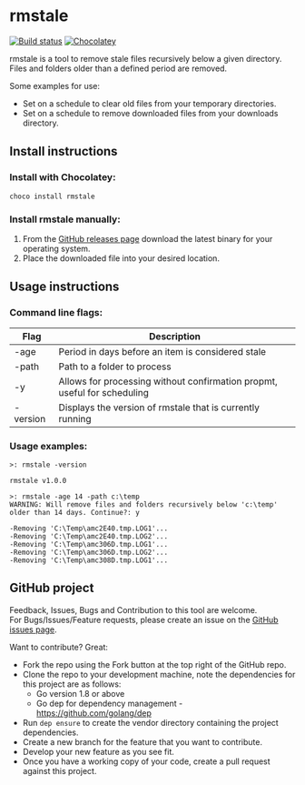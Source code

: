 # rmstale

[![Build status](https://ci.appveyor.com/api/projects/status/h83tgvpdo8icnl47/branch/master?svg=true)](https://ci.appveyor.com/project/danstis/rmstale/branch/master)
[![Chocolatey](https://img.shields.io/chocolatey/v/rmstale.svg)](https://chocolatey.org/packages/rmstale)

rmstale is a tool to remove stale files recursively below a given directory.  
Files and folders older than a defined period are removed.

Some examples for use:  
* Set on a schedule to clear old files from your temporary directories.
* Set on a schedule to remove downloaded files from your downloads directory.

## Install instructions

### Install with Chocolatey:

`choco install rmstale`

### Install rmstale manually:  
1. From the [GitHub releases page](https://github.com/danstis/rmstale/releases) download the latest binary for your operating system.
1. Place the downloaded file into your desired location.

## Usage instructions

### Command line flags:

| Flag | Description |
| -- | -- |
| -age | Period in days before an item is considered stale |
| -path | Path to a folder to process |
| -y | Allows for processing without confirmation propmt, useful for scheduling |
| -version | Displays the version of rmstale that is currently running |

### Usage examples:

```
>: rmstale -version

rmstale v1.0.0
```

```
>: rmstale -age 14 -path c:\temp
WARNING: Will remove files and folders recursively below 'c:\temp' older than 14 days. Continue?: y

-Removing 'C:\Temp\amc2E40.tmp.LOG1'...
-Removing 'C:\Temp\amc2E40.tmp.LOG2'...
-Removing 'C:\Temp\amc306D.tmp.LOG1'...
-Removing 'C:\Temp\amc306D.tmp.LOG2'...
-Removing 'C:\Temp\amc308D.tmp.LOG1'...
```

## GitHub project

Feedback, Issues, Bugs and Contribution to this tool are welcome.  
For Bugs/Issues/Feature requests, please create an issue on the [GitHub issues page](https://github.com/danstis/rmstale/issues). 

Want to contribute? Great: 
* Fork the repo using the Fork button at the top right of the GitHub repo.
* Clone the repo to your development machine, note the dependencies for this project are as follows:
	* Go version 1.8 or above
	* Go dep for dependency management - https://github.com/golang/dep
* Run `dep ensure` to create the vendor directory containing the project dependencies.
* Create a new branch for the feature that you want to contribute.
* Develop your new feature as you see fit.
* Once you have a working copy of your code, create a pull request against this project.
